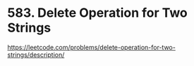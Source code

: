 # 583. Delete Operation for Two Strings

https://leetcode.com/problems/delete-operation-for-two-strings/description/